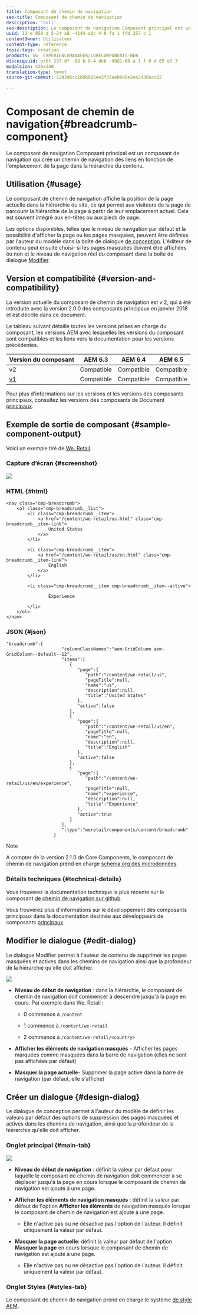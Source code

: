 ```yaml
---
title: Composant de chemin de navigation
seo-title: Composant de chemin de navigation
description: 'null'
seo-description: Le composant de navigation Composant principal est un composant de navigation qui crée un chemin de navigation des liens en fonction de l'emplacement de la page dans la hiérarchie du contenu.
uuid: 13 e 858 d 5-24 ad -4144-adc 4-0 fa 1 ffd 257 c 1
contentOwner: Utilisateur
content-type: référence
topic-tags: création
products: SG_ EXPERIENCEMANAGER/CORECOMPONENTS-NEW
discoiquuid: prêt 237 df -08 b 8-4 deb -9881-66 a 1 f 0 d 65 ef 3
modalsize: 426x240
translation-type: tm+mt
source-git-commit: 1243d6cc1b0b015ee2f37ae89d0e2e42d366cc02

---
```



# Composant de chemin de navigation{#breadcrumb-component}

Le composant de navigation Composant principal est un composant de navigation qui crée un chemin de navigation des liens en fonction de l&#39;emplacement de la page dans la hiérarchie du contenu.

## Utilisation {#usage}

Le composant de chemin de navigation affiche la position de la page actuelle dans la hiérarchie du site, ce qui permet aux visiteurs de la page de parcourir la hiérarchie de la page à partir de leur emplacement actuel. Cela est souvent intégré aux en-têtes ou aux pieds de page.

Les options disponibles, telles que le niveau de navigation par défaut et la possibilité d&#39;afficher la page ou les pages masquées, peuvent être définies par l&#39;auteur du modèle dans la boîte de dialogue [de conception](#design-dialog). L&#39;éditeur de contenu peut ensuite choisir si les pages masquées doivent être affichées ou non et le niveau de navigation réel du composant dans la boîte de dialogue [Modifier](#edit-dialog).

## Version et compatibilité {#version-and-compatibility}

La version actuelle du composant de chemin de navigation est v 2, qui a été introduite avec la version 2.0.0 des composants principaux en janvier 2018 et est décrite dans ce document.

Le tableau suivant détaille toutes les versions prises en charge du composant, les versions AEM avec lesquelles les versions du composant sont compatibles et les liens vers la documentation pour les versions précédentes.

| Version du composant | AEM 6.3 | AEM 6.4 | AEM 6.5 |
|--- |--- |--- |--- |
| v2 | Compatible | Compatible | Compatible |
| [v1](breadcrumb-v1.md) | Compatible | Compatible | Compatible |

Pour plus d&#39;informations sur les versions et les versions des composants principaux, consultez les versions des composants de Document [principaux](versions.md).

## Exemple de sortie de composant {#sample-component-output}

Voici un exemple tiré de [We. Retail](https://helpx.adobe.com/experience-manager/6-5/sites/developing/using/we-retail.html).

### Capture d’écran {#screenshot}

![](assets/chlimage_1.png)

### HTML {#html}

```
<nav class="cmp-breadcrumb">
    <ol class="cmp-breadcrumb__list">
        <li class="cmp-breadcrumb__item">
            <a href="/content/we-retail/us.html" class="cmp-breadcrumb__item-link">
                United States
            </a>
        </li>
    
        <li class="cmp-breadcrumb__item">
            <a href="/content/we-retail/us/en.html" class="cmp-breadcrumb__item-link">
                English
            </a>
        </li>
    
        <li class="cmp-breadcrumb__item cmp-breadcrumb__item--active">
            
                Experience
            
        </li>
    </ol>
</nav>
```

### JSON {#json}

```
"breadcrumb":{  
                     "columnClassNames":"aem-GridColumn aem-GridColumn--default--12",
                     "items":[  
                        {  
                           "page":{  
                              "path":"/content/we-retail/us",
                              "pageTitle":null,
                              "name":"us",
                              "description":null,
                              "title":"United States"
                           },
                           "active":false
                        },
                        {  
                           "page":{  
                              "path":"/content/we-retail/us/en",
                              "pageTitle":null,
                              "name":"en",
                              "description":null,
                              "title":"English"
                           },
                           "active":false
                        },
                        {  
                           "page":{  
                              "path":"/content/we-retail/us/en/experience",
                              "pageTitle":null,
                              "name":"experience",
                              "description":null,
                              "title":"Experience"
                           },
                           "active":true
                        }
                     ],
                     ":type":"weretail/components/content/breadcrumb"
                  }
```

>[!NOTE]
>
>A compter de la version 2.1.0 de Core Components, le composant de chemin de navigation prend en charge [schema.org des microdonnées](https://schema.org/BreadcrumbList).

### Détails techniques {#technical-details}

Vous trouverez la documentation technique la plus récente sur le composant [de chemin de navigation sur github](https://github.com/adobe/aem-core-wcm-components/blob/master/content/src/content/jcr_root/apps/core/wcm/components/breadcrumb/v2/breadcrumb).

Vous trouverez plus d&#39;informations sur le développement des composants principaux dans la documentation destinée aux développeurs de composants [principaux](developing.md).

## Modifier le dialogue {#edit-dialog}

Le dialogue Modifier permet à l&#39;auteur de contenu de supprimer les pages masquées et actives dans les chemins de navigation ainsi que la profondeur de la hiérarchie qu&#39;elle doit afficher.

![](assets/screen_shot_2018-01-12at124250.png)

* **Niveau de début de navigation** : dans la hiérarchie, le composant de chemin de navigation doit commencer à descendre jusqu&#39;à la page en cours. Par exemple dans We. Retail :

   * 0 commence à `/content`

   * 1 commence à `/content/we-retail`
   * 2 commence à `/content/we-retail/<country>`

* **Afficher les éléments de navigation masqués** - Afficher les pages marquées comme masquées dans la barre de navigation (elles ne sont pas affichées par défaut)
* **Masquer la page actuelle**- Supprimer la page active dans la barre de navigation (par défaut, elle s&#39;affiche)

## Créer un dialogue {#design-dialog}

Le dialogue de conception permet à l&#39;auteur du modèle de définir les valeurs par défaut des options de suppression des pages masquées et actives dans les chemins de navigation, ainsi que la profondeur de la hiérarchie qu&#39;elle doit afficher.

### Onglet principal {#main-tab}

![](assets/screen_shot_2018-01-12at124437.png)

* **Niveau de début de navigation** : définit la valeur par défaut pour laquelle le composant de chemin de navigation doit commencer à se déplacer jusqu&#39;à la page en cours lorsque le composant de chemin de navigation est ajouté à une page.
* **Afficher les éléments de navigation masqués** : définit la valeur par défaut de l&#39;option **Afficher les éléments** de navigation masqués lorsque le composant de chemin de navigation est ajouté à une page.

   * Elle n&#39;active pas ou ne désactive pas l&#39;option de l&#39;auteur. Il définit uniquement la valeur par défaut.

* **Masquer la page actuelle**: définit la valeur par défaut de l&#39;option **Masquer la page** en cours lorsque le composant de chemin de navigation est ajouté à une page.

   * Elle n&#39;active pas ou ne désactive pas l&#39;option de l&#39;auteur. Il définit uniquement la valeur par défaut.

### Onglet Styles {#styles-tab}

Le composant de chemin de navigation prend en charge le système [de style AEM](authoring.md#component-styling).